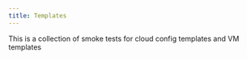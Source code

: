 ```yaml
---
title: Templates
---
```

This is a collection of smoke tests for cloud config templates and VM templates
